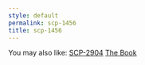```yaml
---
style: default
permalink: scp-1456
title: scp-1456
---
```

You may also like:
[SCP-2904](http://scp-wiki.net/scp-2904)
[The Book](http://scp-wiki.net/thebook)